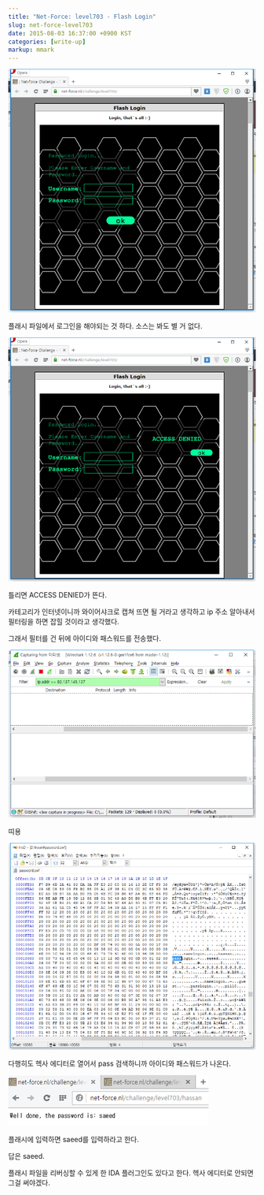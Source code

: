 ```yaml
---
title: "Net-Force: level703 - Flash Login"
slug: net-force-level703
date: 2015-08-03 16:37:00 +0900 KST
categories: [write-up]
markup: mmark
---
```


![Net-Force level703 1](net-force-level703-1.png)

플래시 파일에서 로그인을 해야되는 것 하다. 소스는 봐도 별 거 없다.

![Net-Force level703 p2](net-force-level703-2.png)

틀리면 ACCESS DENIED가 뜬다.

카테고리가 인터넷이니까 와이어샤크로 캡쳐 뜨면 될 거라고 생각하고
ip 주소 알아내서 필터링을 하면 잡힐 것이라고 생각했다.

그래서 필터를 건 뒤에 아이디와 패스워드를 전송했다.

![WireShark capturing](wireshark-capturing.png)

띠용

![pass in password.swf](pass-in-password.png)

다행히도 헥사 에디터로 열어서 pass 검색하니까 아이디와 패스워드가 나온다.

![Net-Force level703 3](net-force-level703-3.png)

플래시에 입력하면 saeed를 입력하라고 한다.

답은 saeed.

플래시 파일을 리버싱할 수 있게 한 IDA 플러그인도 있다고 한다.
헥사 에디터로 안되면 그걸 써야겠다.
